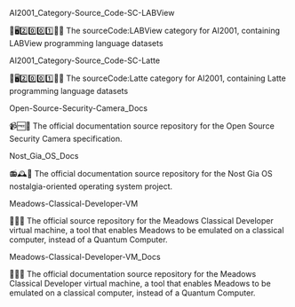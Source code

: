 
AI2001_Category-Source_Code-SC-LABView

🧠️🖥️2️⃣️0️⃣️0️⃣️1️⃣️💾️📜️ The sourceCode:LABView category for AI2001, containing LABView programming language datasets

AI2001_Category-Source_Code-SC-Latte

🧠️🖥️2️⃣️0️⃣️0️⃣️1️⃣️💾️📜️ The sourceCode:Latte category for AI2001, containing Latte programming language datasets

Open-Source-Security-Camera_Docs

📹️🆓️📖️ The official documentation source repository for the Open Source Security Camera specification.

Nost_Gia_OS_Docs

📻️🕰️📖️ The official documentation source repository for the Nost Gia OS nostalgia-oriented operating system project.

Meadows-Classical-Developer-VM

🔳️🔲️💾️ The official source repository for the Meadows Classical Developer virtual machine, a tool that enables Meadows to be emulated on a classical computer, instead of a Quantum Computer.

Meadows-Classical-Developer-VM_Docs

🔳️🔲️📖️ The official documentation source repository for the Meadows Classical Developer virtual machine, a tool that enables Meadows to be emulated on a classical computer, instead of a Quantum Computer.

